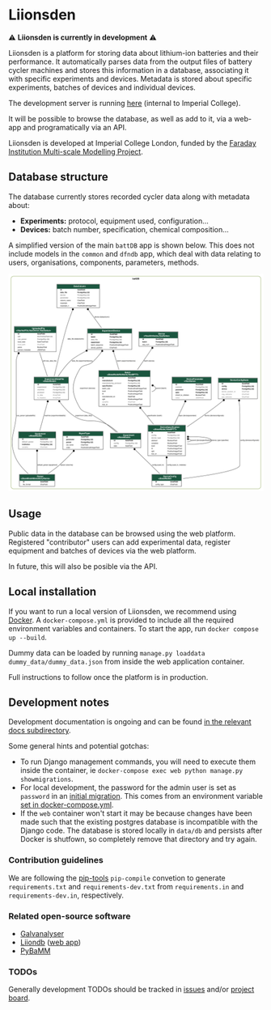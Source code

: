 # Liionsden

:warning: **Liionsden is currently in development** :warning:

Liionsden is a platform for storing data about lithium-ion batteries and their performance. It automatically parses data from the output files of battery cycler machines and stores this information in a database, associating it with specific experiments and devices. Metadata is stored about specific experiments, batches of devices and individual devices.

The development server is running [here](https://liionsden.rcs.ic.ac.uk/) (internal to Imperial College). <!-- markdown-link-check-disable-line -->

It will be possible to browse the database, as well as add to it, via a web-app and programatically via an API.

Liionsden is developed at Imperial College London, funded by the [Faraday Institution Multi-scale Modelling Project](https://www.faraday.ac.uk/research/lithium-ion/battery-system-modelling/).

## Database structure

The database currently stores recorded cycler data along with metadata about:

- **Experiments:** protocol, equipment used, configuration...
- **Devices:** batch number, specification, chemical composition...

A simplified version of the main `battDB` app is shown below. This does not include models in the `common` and `dfndb` app, which deal with data relating to users, organisations, components, parameters, methods.

![database graph](graph.png)

## Usage

Public data in the database can be browsed using the web platform. Registered "contributor" users can add experimental data, register equipment and batches of devices via the web platform.

In future, this will also be posible via the API.

## Local installation

If you want to run a local version of Liionsden, we recommend using [Docker](https://www.docker.com/). A `docker-compose.yml` is provided to include all the required environment variables and containers.
To start the app, run `docker compose up --build`.

Dummy data can be loaded by running `manage.py loaddata dummy_data/dummy_data.json` from inside the web application container.

Full instructions to follow once the platform is in production.

## Development notes

Development documentation is ongoing and can be found [in the relevant docs subdirectory](https://github.com/ImperialCollegeLondon/Faraday-liionsden/tree/develop/docs/development).

Some general hints and potential gotchas:

- To run Django management commands, you will need to execute them inside the container, ie `docker-compose exec web python manage.py showmigrations`.
- For local development, the password for the admin user is set as `password` in an [initial migration](https://github.com/ImperialCollegeLondon/Faraday-liionsden/blob/develop/management/migrations/0004_add_superuser.py). This comes from an environment variable [set in docker-compose.yml](https://github.com/ImperialCollegeLondon/Faraday-liionsden/blob/develop/docker-compose.yml#L36).
- If the `web` container won't start it may be because changes have been made such that the existing postgres database is incompatible with the Django code. The database is stored locally in `data/db` and persists after Docker is shutfown, so completely remove that directory and try again.

### Contribution guidelines

We are following the [pip-tools](https://pypi.org/project/pip-tools/) `pip-compile`
convetion to generate `requirements.txt` and `requirements-dev.txt` from
`requirements.in` and `requirements-dev.in`, respectively.

### Related open-source software

- [Galvanalyser](https://github.com/Battery-Intelligence-Lab/galvanalyser)
- [Liiondb](https://github.com/ndrewwang/liiondb) ([web app](http://www.liiondb.com/))
- [PyBaMM](https://www.pybamm.org/)

### TODOs

Generally development TODOs should be tracked in [issues](https://github.com/ImperialCollegeLondon/Faraday-liionsden/issues) and/or [project board](https://github.com/ImperialCollegeLondon/Faraday-liionsden/projects/1). <!-- markdown-link-check-disable-line -->
